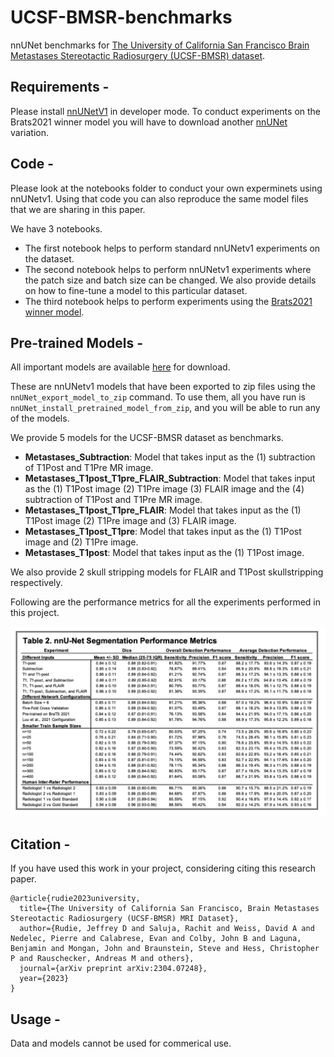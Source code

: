# UCSF-BMSR-benchmarks

nnUNet benchmarks for [The University of California San Francisco Brain Metastases Stereotactic Radiosurgery (UCSF-BMSR) dataset](https://arxiv.org/abs/2304.07248).

## Requirements - 

Please install [nnUNetV1](https://github.com/MIC-DKFZ/nnUNet/tree/nnunetv1) in developer mode. To conduct experiments on the Brats2021 winner model you will have to download another [nnUNet](https://github.com/rixez/Brats21_KAIST_MRI_Lab) variation.

## Code - 

Please look at the notebooks folder to conduct your own experminets using nnUNetv1. Using that code you can also reproduce the same model files that we are sharing in this paper. 

We have 3 notebooks. 
- The first notebook helps to perform standard nnUNetv1 experiments on the dataset.
- The second notebook helps to perform nnUNetv1 experiments where the patch size and batch size can be changed. We also provide details on how to fine-tune a model to this particular dataset.
- The third notebook helps to perform experiments using the [Brats2021 winner model](https://github.com/rixez/Brats21_KAIST_MRI_Lab).

## Pre-trained Models -

All important models are available [here](https://drive.google.com/file/d/1JpiCMlaUI75FAI2O2kzbykxt8Oo930Do) for download. 

These are nnUNetv1 models that have been exported to zip files using the `nnUNet_export_model_to_zip` command. To use them, all you have run is `nnUNet_install_pretrained_model_from_zip`, and you will be able to run any of the models. 

We provide 5 models for the UCSF-BMSR dataset as benchmarks.
- **Metastases_Subtraction**: Model that takes input as the (1) subtraction of T1Post and T1Pre MR image.
- **Metastases_T1post_T1pre_FLAIR_Subtraction**: Model that takes input as the (1) T1Post image (2) T1Pre image (3) FLAIR image and the (4) subtraction of T1Post and T1Pre MR image.
- **Metastases_T1post_T1pre_FLAIR**: Model that takes input as the (1) T1Post image (2) T1Pre image and (3) FLAIR image.
- **Metastases_T1post_T1pre**: Model that takes input as the (1) T1Post image and (2) T1Pre image.
- **Metastases_T1post**: Model that takes input as the (1) T1Post image.

We also provide 2 skull stripping models for FLAIR and T1Post skullstripping respectively. 

Following are the performance metrics for all the experiments performed in this project. 

![Performance Metrics for nnUNet Segmentation Models](extras/benchmarks_performance.png)

## Citation - 

If you have used this work in your project, considering citing this research paper. 

```
@article{rudie2023university,
  title={The University of California San Francisco, Brain Metastases Stereotactic Radiosurgery (UCSF-BMSR) MRI Dataset},
  author={Rudie, Jeffrey D and Saluja, Rachit and Weiss, David A and Nedelec, Pierre and Calabrese, Evan and Colby, John B and Laguna, Benjamin and Mongan, John and Braunstein, Steve and Hess, Christopher P and Rauschecker, Andreas M and others},
  journal={arXiv preprint arXiv:2304.07248},
  year={2023}
}

```

## Usage - 

Data and models cannot be used for commerical use. 

